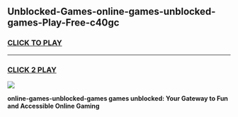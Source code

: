 
## Unblocked-Games-online-games-unblocked-games-Play-Free-c40gc
<h3>
<a href="https://premium76.site?title=online-games-unblocked-games&ref=20A">CLICK TO PLAY</a></h3>
<hr>

<h3>
<a href="https://premium76.site?title=online-games-unblocked-games&ref=20A">CLICK 2 PLAY</a>
  
</h3>

<a href="https://premium76.site?title=online-games-unblocked-games&ref=20A"><img src="https://clearcache.store/games.png"></a>


**online-games-unblocked-games games unblocked: Your Gateway to Fun and Accessible Online Gaming**
